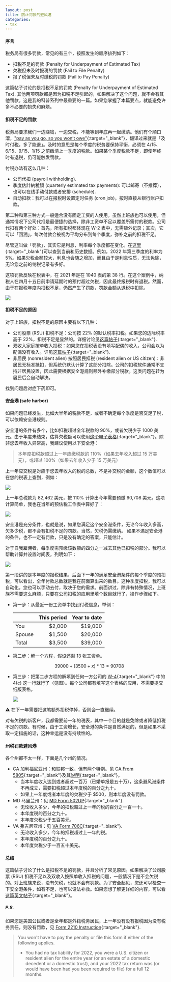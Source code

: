 ```yaml
---
layout: post
title: 防止罚款的避风港
categories:
- tax
---
```


#### 序言

税务局有很多罚款，常见的有三个，按照发生的顺序排列如下：

- 扣税不足的罚款 (Penalty for Underpayment of Estimated Tax)  
- 欠税但未及时报税的罚款 (Fail to File Penalty)  
- 报了税但未及时缴税的罚款 (Fail to Pay Penalty)

这篇帖子讨论的是扣税不足的罚款 (Penalty for Underpayment of Estimated Tax). 其他两项罚款都是因为扣税不足引起的，如果解决了这个问题，就不会有其他罚款。这是我的科普系列中最重要的一篇。如果您掌握了本篇要点，就能避免许多不必要的损失和麻烦。

#### 扣税不足的罚款

税务局要求我们一边赚钱，一边交税，不能等到年底再一起缴清。他们有个顺口溜，["pay as you go, so you won’t owe"][go]{:target="_blank"}，翻译过来就是「及时付税，多了能退」。及时的意思是每个季度的税务要保持平衡，必须在 4/15、6/15、9/15、1/15 之前缴清上一季度的税款。如果某个季度税款不足，即使年终时有退税，仍可能触发罚款。

付税办法有这么几种：

- 公司代扣 (payroll withholding).
- 季度估計納稅額 (quarterly estimated tax payments): 可以邮寄（不推荐），也可以在线手动付款或者安排 (schedule).  
- 自动扣款：我可以在报税时设置定时任务 (cron job)，按时直接从银行账户扣款。

第二种和第三种方式一般适合没有固定工资的人使用。虽然上班族也可以使用，但通常情况下公司代扣是最便捷的选择，除非工资单不足以覆盖所需付的税款。公司代扣有两个好处：首先，所有扣税都体现在 W-2 表中，无需额外记录；其次，它可以「回溯」，每次付款会被视为平均分布到每个季度，弥补之前的扣税不足。

尽管这叫做「罚款」，其实它是利息，利率每个季度都在变化。在[这里][interest]{:target="_blank"}可以查到当前和历史数据。例如，2022 年第三季度的利率为 5%。如果欠税金额较大，利息也会随之增加，而且由于是利息性质，无法免除，无论您之前的纳税记录有多好。

这项罚款反映在税表中，在 2021 年是在 1040 表的第 38 行。在这个案例中，纳税人在四月十五日前申请延期时的预付超过欠税，因此最终报税时有退税。然而，由于在报税年度内扣税不足，仍然产生了罚款，罚款金额从退税中扣除。

  <img src="/assets/images/20220827-es-penalty.png"/>

#### 扣税不足的原因

对于上班族，扣税不足的原因主要有以下几种：

- 公司股票 (RSU) 扣税不足：公司按 22% 的默认税率扣税。如果您的边际税率高于 22%，扣税不足是显然的。详细讨论见[这篇帖子][rsu]{:target="_blank"}.
- 双收入家庭按单收入扣税：如果您在扣税表没有填写配偶的收入，公司会以为配偶没有收入。详见[这篇帖子][mfs]{:target="_blank"}.
- 非居民 (nonresident alien) 按照居民扣税 (resident alien or US citizen)：非居民无标准抵扣，但系统仍默认计算了这部分扣除。公司的扣税软件通常不支持非居民设置，因此需要根据安全港规则额外补缴部分税款。这类问题在转为居民后会自动解决。

找到问题后对症下药即可。

#### 安全港 (safe harbor)

如果问题已经发生，比如大半年的税款不足，或者不确定每个季度是否交足了税，可以依赖安全港规则。

安全港的条件有多个，比如扣税超过全年税款的 90%，或者欠税少于 1000 美元。由于年度未结束，估算欠税额可以使用[这个电子表格][estimate]{:target="_blank"}。除非您去年收入异常高，我建议使用以下安全港：

>本年度扣税款超过上一年应缴税款的 110%（如果去年收入超过 15 万美元），或超过 100%（如果去年收入少于 15 万美元）

上一年应交税是对应于您去年收入的税的总数，不是补交税的金额，这个数值可以在您的税表上查到，例如：

  <img src="/assets/images/20220827-total-tax.png"/>

上一年总税款为 82,462 美元，按 110% 计算出今年需要预缴 90,708 美元。这项计算简单，我也在当年的预估税工作表中算好了：

  <img src="/assets/images/20220827-safe-harbor.png"/>

安全港是充分条件，也就是说，如果您满足这个安全港条件，无论今年收入多高，欠多少税，都不会有扣税不足的罚款。当然，欠税仍需缴纳。
如果不滿足安全港的条件，也不一定有罚款，只是没有确定的答案，只能估计。

对于自我雇佣者，每季度需预缴该数额的四分之一减去其他已扣税的部分。我可以帮助计算并设置时间表，列明如下：

  <img src="/assets/images/20220827-letter.png"/>

第一段讲的是本年度的报税结果，后面下一年的满足安全港条件的每个季度的预扣税，可以看出，全年付款总数就是我在前面算出来的数目。这种季度扣税，我可以自动化，您也可以手动去付，取决于您的需求。前面讲过，除非有特殊情况，上班族不需要这么麻烦，只要在公司扣税的应用里填个数目就行了，操作步骤如下。
  
- 第一步：从最近一份工资单中找到付税信息，举例：

  |           | This period  |  Year to date |
  |:----------|-------------:|------:|
  | You       |  $2,000      | $19,000 |
  | Spouse    |  $1,500      | $20,000 |
  | Total     |  $3,500      | $39,000 |

- 第二步：解一个方程，假设还剩 13 张工资单。

    $$ 39000 + (3500 + x)*13 = 90708 $$

- 第三步：把第二步方程的解填到任何一方公司的 [W-4][w4]{:target="_blank"} 中的 4(c\) 这一行就行了（见图）。每个公司都有填写这个表格的应用，不需要提交纸版表格。

  <img src="/assets/images/20220827-w4.jpeg"/>

⚠️ 在下一年需要把这笔额外扣税停掉，否则会一直继续。

对有欠税的新客户，我都需要前一年的税表，其中一个目的就是免除或者降低扣税不足的罚款。有时候，由于工资增长，安全港的条件是自然满足的，但是如果不采取一定措施的话，这种幸运是没有持续性的。

#### 州税罚款避风港

  各个州都不太一样，下面是几个州的情况。

  - CA 加利福尼亚州：和联邦一致，但有两个特例。见 [CA From 5805][ca5805]{:target="_blank"}及其[说明][ca5805i]{:target="_blank"}。
    - 当本年度收入达到或者超过一百万（已婚单报是五十万），这条避风港条件不再成立，需要扣税超过本年度税的百分之九十。
    - 如果上一年度或者本年度的欠税少于 $500，则本年度没有罚款。
  - MD 马里兰州：见 [MD Form 502UP][md502up]{:target="_blank"}.
    - 无论收入多少，今年的扣税超过上一年的税的百分之一百一十。
    - 本年度税的百分之九十。
    - 本年度欠税少于五百美元。
  - VA 弗吉尼亚州：见 [VA Form 706C][va760c]{:target="_blank"}.
    - 无论收入多少，今年的扣税超过上一年的税。
    - 本年度税的百分之九十。
    - 本年度欠税少于一百五十美元。

#### 总结

  这篇帖子讨论了什么是扣税不足的罚款，并且分析了常见原因。如果解决了公司股票 (RSU) 扣税不足以及双收入按照单收入扣税的问题，一般情况下是不会欠税的。对上班族来说，没有欠税，也就不会有罚款。为了安全起见，您还可以检查一下安全港条件，如有不足，也可以设法补救。如果您想了解更详细的内容，可以看[这篇英文帖子][penalty]{:target="_blank"}。

##### P.S.

如果您是美国公民或者是全年都是外籍税务居民，上一年没有没有报税因为没有税务责任，则没有罚款，见 [Form 2210 Instruction][i2210]{:target="_blank"}.

> You won't have to pay the penalty or file this form if either of the following applies.
> - You had no tax liability for 2022, you were a U.S. citizen or resident
> alien for the entire year (or an estate of a domestic decedent or a
> domestic trust), and your 2022 tax return was (or would have been
> had you been required to file) for a full 12 months.

[go]: https://www.irs.gov/payments/pay-as-you-go-so-you-wont-owe-a-guide-to-withholding-estimated-taxes-and-ways-to-avoid-the-estimated-tax-penalty
[w4]: https://www.irs.gov/pub/irs-pdf/fw4.pdf
[interest]: https://www.dol.gov/agencies/ebsa/employers-and-advisers/plan-administration-and-compliance/correction-programs/vfcp/table-of-underpayment-rates
[penalty]: https://taxandlife.com/cat/tax/math/2018/07/21/irs-estimated-payment-penalty.html
[rsu]: https://taxandlife.com/cat/tax/2022/07/16/rsu-tax.html
[mfs]: https://taxandlife.com/cat/tax/2022/08/27/separate-or-joint.html
[va760c]: https://www.tax.virginia.gov/sites/default/files/taxforms/individual-income-tax/2022/760c-2022.pdf
[ca5805]: https://www.ftb.ca.gov/forms/2022/2022-5805.pdf
[ca5805i]: https://www.ftb.ca.gov/forms/2023/2023-5805-instructions.html
[md502up]: https://www.marylandtaxes.gov/forms/23_forms/502UP.pdf
[i2210]: https://www.irs.gov/pub/irs-pdf/i2210.pdf
[estimate]: https://docs.google.com/spreadsheets/d/1BnjUtb6ul_p62k2YEdBXcjHWvZunSVw0Y2E3BqTKao0
